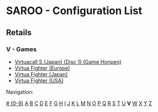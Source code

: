 # SAROO - Configuration List

## Retails

### V - Games

- [Virtuacall S (Japan) (Disc 1) (Game Honpen)](../../../Regions/Retails/Japan/T-19718G/README.md)
- [Virtua Fighter (Europe)](../../../Regions/Retails/Europe/MK_8100550/README.md)
- [Virtua Fighter (Japan)](../../../Regions/Retails/Japan/GS-9001/README.md)
- [Virtua Fighter (USA)](../../../Regions/Retails/USA/MK-81005/README.md)

Navigation:

[# (0-9)](./09.md) [A](./A.md) [B](./B.md) [C](./C.md) [D](./D.md) [E](./E.md) [F](./F.md) [G](./G.md) [H](./H.md) [I](./I.md) [J](./J.md) [K](./K.md) [L](./L.md) [M](./M.md) [N](./N.md) [O](./O.md) [P](./P.md) [Q](./Q.md) [R](./R.md) [S](./S.md) [T](./T.md) [U](./U.md) **V** [W](./W.md) [X](./X.md) [Y](./Y.md) [Z](./Z.md)
